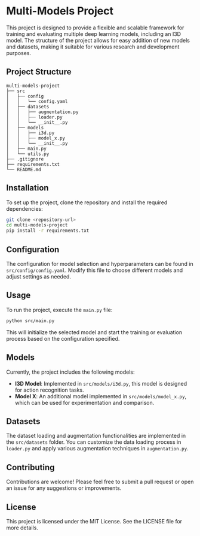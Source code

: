 # Multi-Models Project

This project is designed to provide a flexible and scalable framework for training and evaluating multiple deep learning models, including an I3D model. The structure of the project allows for easy addition of new models and datasets, making it suitable for various research and development purposes.

## Project Structure

```
multi-models-project
├── src
│   ├── config
│   │   └── config.yaml
│   ├── datasets
│   │   ├── augmentation.py
│   │   ├── loader.py
│   │   └── __init__.py
│   ├── models
│   │   ├── i3d.py
│   │   ├── model_x.py
│   │   └── __init__.py
│   ├── main.py
│   └── utils.py
├── .gitignore
├── requirements.txt
└── README.md
```

## Installation

To set up the project, clone the repository and install the required dependencies:

```bash
git clone <repository-url>
cd multi-models-project
pip install -r requirements.txt
```

## Configuration

The configuration for model selection and hyperparameters can be found in `src/config/config.yaml`. Modify this file to choose different models and adjust settings as needed.

## Usage

To run the project, execute the `main.py` file:

```bash
python src/main.py
```

This will initialize the selected model and start the training or evaluation process based on the configuration specified.

## Models

Currently, the project includes the following models:

- **I3D Model**: Implemented in `src/models/i3d.py`, this model is designed for action recognition tasks.
- **Model X**: An additional model implemented in `src/models/model_x.py`, which can be used for experimentation and comparison.

## Datasets

The dataset loading and augmentation functionalities are implemented in the `src/datasets` folder. You can customize the data loading process in `loader.py` and apply various augmentation techniques in `augmentation.py`.

## Contributing

Contributions are welcome! Please feel free to submit a pull request or open an issue for any suggestions or improvements.

## License

This project is licensed under the MIT License. See the LICENSE file for more details.